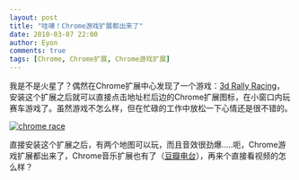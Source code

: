```yaml
---
layout: post
title: "哇噢！Chrome游戏扩展都出来了"
date: 2010-03-07 22:00
author: Eyon
comments: true
tags: [Chrome, Chrome扩展, Chrome游戏扩展]
---
```

我是不是火星了？偶然在Chrome扩展中心发现了一个游戏：[3d Rally Racing](https://chrome.google.com/extensions/detail/ifneiiocoiheenmiepapddbionlieani)，安装这个扩展之后就可以直接点击地址栏后边的Chrome扩展图标，在小窗口内玩赛车游戏了。虽然游戏不怎么样，但在忙碌的工作中放松一下心情还是很不错的。

<a href="http://img.chromi.org/2010/03/chrome-race.jpg">![](http://img.chromi.org/2010/03/chrome-race.jpg "chrome race")</a>

直接安装这个扩展之后，有两个地图可以玩，而且音效很劲爆.....呃，Chrome游戏扩展都出来了，Chrome音乐扩展也有了（[豆瓣电台](http://www.chromi.org/archives/2786)），再来个直接看视频的怎么样？
